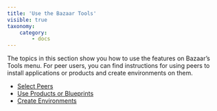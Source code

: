```yaml
---
title: 'Use the Bazaar Tools'
visible: true
taxonomy:
    category:
        - docs
---
```


The topics in this section show you how to use the features on Bazaar’s Tools menu. For peer users, you can find instructions for using peers to install applications or products and create environments on them. 

* [Select Peers](select-peers)
* [Use Products or Blueprints](use-products-blueprints)
* [Create Environments](create-environments)
